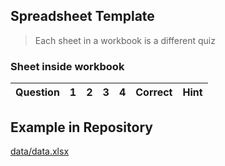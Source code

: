 ## Spreadsheet Template

> Each sheet in a workbook is a different quiz

### Sheet inside workbook

| Question | 1   | 2   | 3   | 4   | Correct | Hint |
| -------- | --- | --- | --- | --- | ------- | ---- |

## Example in Repository

[data/data.xlsx](./blob/master/src/data/data.xlsx)
